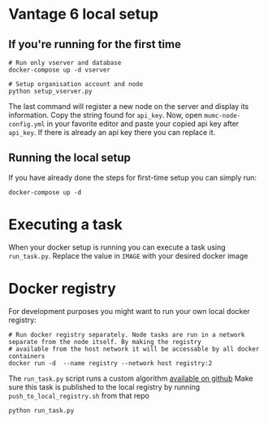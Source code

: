 # Vantage 6 local setup

## If you're running for the first time
```shell script
# Run only vserver and database
docker-compose up -d vserver

# Setup organisation account and node
python setup_vserver.py
```
The last command will register a new node on the server and display its information. Copy the string found for `api_key`.
Now, open `mumc-node-config.yml` in your favorite editor and paste your copied api key after `api_key`. If there is
already an api key there you can replace it.

## Running the local setup
If you have already done the steps for first-time setup you can simply run:
```shell script
docker-compose up -d
```

# Executing a task
When your docker setup is running you can execute a task using `run_task.py`. Replace the value in `IMAGE` with your 
desired docker image

# Docker registry
For development purposes you might want to run your own local docker registry:
```
# Run docker registry separately. Node tasks are run in a network separate from the node itself. By making the registry
# available from the host network it will be accessable by all docker containers
docker run -d  --name registry --network host registry:2 
```

The `run_task.py` script runs a custom algorithm [available on github](https://github.com/CARRIER-project/vantage6-algorithms)
Make sure this task is published to the local registry by running `push_to_local_registry.sh` from that repo

```
python run_task.py
```

